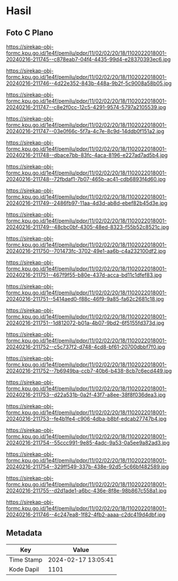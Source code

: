 # Hasil

## Foto C Plano

https://sirekap-obj-formc.kpu.go.id/1e4f/pemilu/pdpr/11/02/02/20/18/1102022018001-20240216-211745--c878eab7-04f4-4435-99d4-e28370393ec6.jpg

https://sirekap-obj-formc.kpu.go.id/1e4f/pemilu/pdpr/11/02/02/20/18/1102022018001-20240216-211746--4d22e352-843b-448a-9b2f-5c9008a58b05.jpg

https://sirekap-obj-formc.kpu.go.id/1e4f/pemilu/pdpr/11/02/02/20/18/1102022018001-20240216-211747--c8e2f0cc-12c5-4291-9574-5797a2105539.jpg

https://sirekap-obj-formc.kpu.go.id/1e4f/pemilu/pdpr/11/02/02/20/18/1102022018001-20240216-211747--03e0f66c-5f7a-4c7e-8c9d-14ddb0f151a2.jpg

https://sirekap-obj-formc.kpu.go.id/1e4f/pemilu/pdpr/11/02/02/20/18/1102022018001-20240216-211748--dbace7bb-83fc-4aca-8196-e227ad7ad5b4.jpg

https://sirekap-obj-formc.kpu.go.id/1e4f/pemilu/pdpr/11/02/02/20/18/1102022018001-20240216-211748--72fbdaf1-7b07-465b-ac41-cdb6893f4d60.jpg

https://sirekap-obj-formc.kpu.go.id/1e4f/pemilu/pdpr/11/02/02/20/18/1102022018001-20240216-211749--2486fb97-11aa-4d3d-ab8d-ebef82b45d3e.jpg

https://sirekap-obj-formc.kpu.go.id/1e4f/pemilu/pdpr/11/02/02/20/18/1102022018001-20240216-211749--48cbc0bf-4305-48ed-8323-f55b52c8521c.jpg

https://sirekap-obj-formc.kpu.go.id/1e4f/pemilu/pdpr/11/02/02/20/18/1102022018001-20240216-211750--701473fc-3702-49e1-aa6b-c4a232100df2.jpg

https://sirekap-obj-formc.kpu.go.id/1e4f/pemilu/pdpr/11/02/02/20/18/1102022018001-20240216-211751--467f9f55-b80e-437d-acca-bd11c1dfef83.jpg

https://sirekap-obj-formc.kpu.go.id/1e4f/pemilu/pdpr/11/02/02/20/18/1102022018001-20240216-211751--5414aed0-f88c-46f9-9a85-fa62c2681c18.jpg

https://sirekap-obj-formc.kpu.go.id/1e4f/pemilu/pdpr/11/02/02/20/18/1102022018001-20240216-211751--1d812072-b01a-4b07-9bd2-6f5155fd373d.jpg

https://sirekap-obj-formc.kpu.go.id/1e4f/pemilu/pdpr/11/02/02/20/18/1102022018001-20240216-211752--c5c737f2-d748-4cd8-bf61-20700dbbf7f0.jpg

https://sirekap-obj-formc.kpu.go.id/1e4f/pemilu/pdpr/11/02/02/20/18/1102022018001-20240216-211752--7b6949ba-ccb7-40b6-b438-8cb7c6ecd449.jpg

https://sirekap-obj-formc.kpu.go.id/1e4f/pemilu/pdpr/11/02/02/20/18/1102022018001-20240216-211753--d22a531b-0a2f-43f7-a8ee-38f8f036dea3.jpg

https://sirekap-obj-formc.kpu.go.id/1e4f/pemilu/pdpr/11/02/02/20/18/1102022018001-20240216-211753--fe4b1fe4-c906-4dba-b8bf-edcab27747b4.jpg

https://sirekap-obj-formc.kpu.go.id/1e4f/pemilu/pdpr/11/02/02/20/18/1102022018001-20240216-211754--55ccc991-9e85-4adc-9a53-0a5ee9a82ad3.jpg

https://sirekap-obj-formc.kpu.go.id/1e4f/pemilu/pdpr/11/02/02/20/18/1102022018001-20240216-211754--329ff549-337b-438e-92d5-5c66bf482589.jpg

https://sirekap-obj-formc.kpu.go.id/1e4f/pemilu/pdpr/11/02/02/20/18/1102022018001-20240216-211755--d2d1ade1-a6bc-436e-8f8e-98b867c558a1.jpg

https://sirekap-obj-formc.kpu.go.id/1e4f/pemilu/pdpr/11/02/02/20/18/1102022018001-20240216-211746--4c247ea8-1f82-4fb2-aaaa-c2dc419d4dbf.jpg


## Metadata

| Key        | Value               |
| ---------- | ------------------- |
| Time Stamp | 2024-02-17 13:05:41 |
| Kode Dapil | 1101                |



